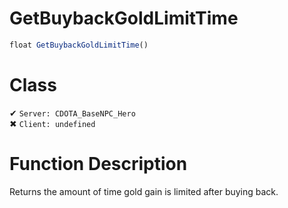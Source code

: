# GetBuybackGoldLimitTime
```js	
float GetBuybackGoldLimitTime()
```
# Class
✔ `Server: CDOTA_BaseNPC_Hero`  
✖ `Client: undefined`  

# Function Description
Returns the amount of time gold gain is limited after buying back.
